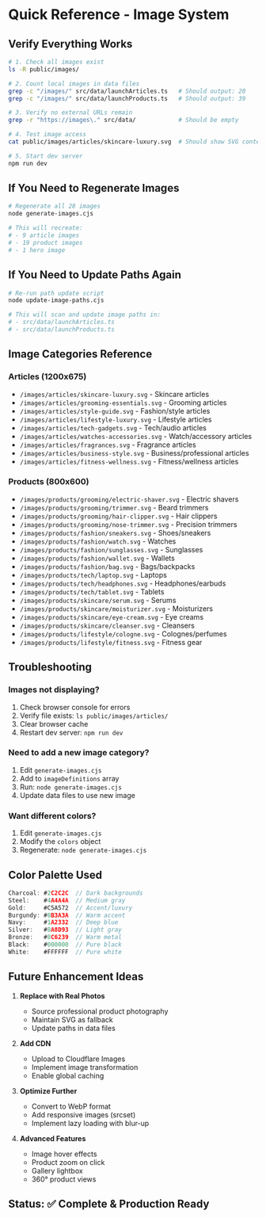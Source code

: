 # Quick Reference - Image System

## Verify Everything Works

```bash
# 1. Check all images exist
ls -R public/images/

# 2. Count local images in data files
grep -c "/images/" src/data/launchArticles.ts   # Should output: 20
grep -c "/images/" src/data/launchProducts.ts   # Should output: 39

# 3. Verify no external URLs remain
grep -r "https://images\." src/data/            # Should be empty

# 4. Test image access
cat public/images/articles/skincare-luxury.svg  # Should show SVG content

# 5. Start dev server
npm run dev
```

## If You Need to Regenerate Images

```bash
# Regenerate all 28 images
node generate-images.cjs

# This will recreate:
# - 9 article images
# - 19 product images  
# - 1 hero image
```

## If You Need to Update Paths Again

```bash
# Re-run path update script
node update-image-paths.cjs

# This will scan and update image paths in:
# - src/data/launchArticles.ts
# - src/data/launchProducts.ts
```

## Image Categories Reference

### Articles (1200x675)
- `/images/articles/skincare-luxury.svg` - Skincare articles
- `/images/articles/grooming-essentials.svg` - Grooming articles
- `/images/articles/style-guide.svg` - Fashion/style articles
- `/images/articles/lifestyle-luxury.svg` - Lifestyle articles
- `/images/articles/tech-gadgets.svg` - Tech/audio articles
- `/images/articles/watches-accessories.svg` - Watch/accessory articles
- `/images/articles/fragrances.svg` - Fragrance articles
- `/images/articles/business-style.svg` - Business/professional articles
- `/images/articles/fitness-wellness.svg` - Fitness/wellness articles

### Products (800x600)
- `/images/products/grooming/electric-shaver.svg` - Electric shavers
- `/images/products/grooming/trimmer.svg` - Beard trimmers
- `/images/products/grooming/hair-clipper.svg` - Hair clippers
- `/images/products/grooming/nose-trimmer.svg` - Precision trimmers
- `/images/products/fashion/sneakers.svg` - Shoes/sneakers
- `/images/products/fashion/watch.svg` - Watches
- `/images/products/fashion/sunglasses.svg` - Sunglasses
- `/images/products/fashion/wallet.svg` - Wallets
- `/images/products/fashion/bag.svg` - Bags/backpacks
- `/images/products/tech/laptop.svg` - Laptops
- `/images/products/tech/headphones.svg` - Headphones/earbuds
- `/images/products/tech/tablet.svg` - Tablets
- `/images/products/skincare/serum.svg` - Serums
- `/images/products/skincare/moisturizer.svg` - Moisturizers
- `/images/products/skincare/eye-cream.svg` - Eye creams
- `/images/products/skincare/cleanser.svg` - Cleansers
- `/images/products/lifestyle/cologne.svg` - Colognes/perfumes
- `/images/products/lifestyle/fitness.svg` - Fitness gear

## Troubleshooting

### Images not displaying?
1. Check browser console for errors
2. Verify file exists: `ls public/images/articles/`
3. Clear browser cache
4. Restart dev server: `npm run dev`

### Need to add a new image category?
1. Edit `generate-images.cjs`
2. Add to `imageDefinitions` array
3. Run: `node generate-images.cjs`
4. Update data files to use new image

### Want different colors?
1. Edit `generate-images.cjs`
2. Modify the `colors` object
3. Regenerate: `node generate-images.cjs`

## Color Palette Used

```javascript
Charcoal: #2C2C2C  // Dark backgrounds
Steel:    #4A4A4A  // Medium gray
Gold:     #C5A572  // Accent/luxury
Burgundy: #8B3A3A  // Warm accent
Navy:     #1A2332  // Deep blue
Silver:   #8A8D93  // Light gray
Bronze:   #8C6239  // Warm metal
Black:    #000000  // Pure black
White:    #FFFFFF  // Pure white
```

## Future Enhancement Ideas

1. **Replace with Real Photos**
   - Source professional product photography
   - Maintain SVG as fallback
   - Update paths in data files

2. **Add CDN**
   - Upload to Cloudflare Images
   - Implement image transformation
   - Enable global caching

3. **Optimize Further**
   - Convert to WebP format
   - Add responsive images (srcset)
   - Implement lazy loading with blur-up

4. **Advanced Features**
   - Image hover effects
   - Product zoom on click
   - Gallery lightbox
   - 360° product views

## Status: ✅ Complete & Production Ready
